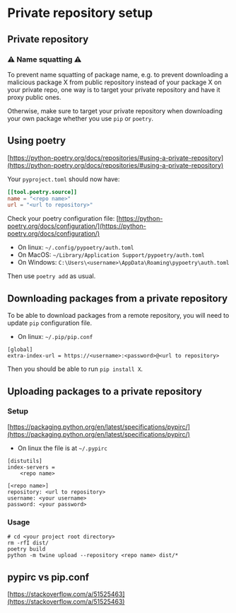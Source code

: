 # Private repository setup

## Private repository

### ⚠️️ Name squatting ⚠️️

To prevent name squatting of package name, e.g. to prevent downloading a malicious package X from public repository
instead of your package X on your private repo, one way is to target your private repository and have it proxy public ones.

Otherwise, make sure to target your private repository when downloading your own package whether you use `pip` or `poetry`.

## Using poetry

[https://python-poetry.org/docs/repositories/#using-a-private-repository](https://python-poetry.org/docs/repositories/#using-a-private-repository)

Your `pyproject.toml` should now have:

```toml
[[tool.poetry.source]]
name = "<repo name>"
url = "<url to repository>"
```

Check your poetry configuration file: [https://python-poetry.org/docs/configuration/](https://python-poetry.org/docs/configuration/)

- On linux: `~/.config/pypoetry/auth.toml`
- On MacOS: `~/Library/Application Support/pypoetry/auth.toml`
- On Windows: `C:\Users\<username>\AppData\Roaming\pypoetry\auth.toml`

Then use `poetry add` as usual.

## Downloading packages from a private repository

To be able to download packages from a remote repository, you will need to update `pip` configuration file.

- On linux: `~/.pip/pip.conf`

```
[global]
extra-index-url = https://<username>:<password>@<url to repository>
```

Then you should be able to run `pip install X`.

## Uploading packages to a private repository

### Setup

[https://packaging.python.org/en/latest/specifications/pypirc/](https://packaging.python.org/en/latest/specifications/pypirc/)

- On linux the file is at `~/.pypirc`

```
[distutils]
index-servers =
    <repo name>

[<repo name>]
repository: <url to repository>
username: <your username>
password: <your password>
```

### Usage

```shell
# cd <your project root directory>
rm -rfI dist/
poetry build
python -m twine upload --repository <repo name> dist/*
```

## pypirc vs pip.conf

[https://stackoverflow.com/a/51525463](https://stackoverflow.com/a/51525463)
